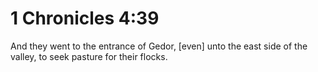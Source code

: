 # 1 Chronicles 4:39

And they went to the entrance of Gedor, [even] unto the east side of the valley, to seek pasture for their flocks.